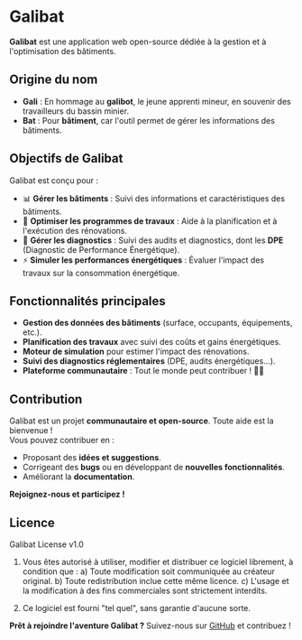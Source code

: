 # Galibat

**Galibat** est une application web open-source dédiée à la gestion et à l'optimisation des bâtiments.  

## Origine du nom

- **Gali** : En hommage au **galibot**, le jeune apprenti mineur, en souvenir des travailleurs du bassin minier.
- **Bat** : Pour **bâtiment**, car l'outil permet de gérer les informations des bâtiments.

## Objectifs de Galibat

Galibat est conçu pour :
- 📊 **Gérer les bâtiments** : Suivi des informations et caractéristiques des bâtiments.
- 🔧 **Optimiser les programmes de travaux** : Aide à la planification et à l'exécution des rénovations.
- 🏡 **Gérer les diagnostics** : Suivi des audits et diagnostics, dont les **DPE** (Diagnostic de Performance Énergétique).
- ⚡ **Simuler les performances énergétiques** : Évaluer l'impact des travaux sur la consommation énergétique.

## Fonctionnalités principales

- **Gestion des données des bâtiments** (surface, occupants, équipements, etc.).
- **Planification des travaux** avec suivi des coûts et gains énergétiques.
- **Moteur de simulation** pour estimer l'impact des rénovations.
- **Suivi des diagnostics réglementaires** (DPE, audits énergétiques...).
- **Plateforme communautaire** : Tout le monde peut contribuer ! 🫱‍🫲

## Contribution

Galibat est un projet **communautaire et open-source**. Toute aide est la bienvenue !  
Vous pouvez contribuer en :
- Proposant des **idées et suggestions**.
- Corrigeant des **bugs** ou en développant de **nouvelles fonctionnalités**.
- Améliorant la **documentation**.

**Rejoignez-nous et participez !**  

## Licence
Galibat License v1.0

1. Vous êtes autorisé à utiliser, modifier et distribuer ce logiciel librement, à condition que :
   a) Toute modification soit communiquée au créateur original.
   b) Toute redistribution inclue cette même licence.
   c) L'usage et la modification à des fins commerciales sont strictement interdits.

2. Ce logiciel est fourni "tel quel", sans garantie d'aucune sorte.

**Prêt à rejoindre l'aventure Galibat ?** Suivez-nous sur [GitHub](https://github.com/galibat) et contribuez !  
